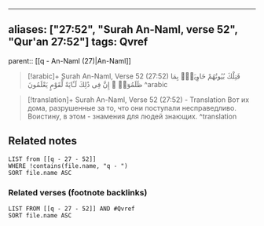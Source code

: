 
---
aliases: ["27:52", "Surah An-Naml, verse 52", "Qur'an 27:52"]
tags: Qvref
---

parent:: [[q - An-Naml (27)|An-Naml]]

> [!arabic]+ Surah An-Naml, Verse 52 (27:52)
> <span class="quran-arabic">فَتِلْكَ بُيُوتُهُمْ خَاوِيَةًۢ بِمَا ظَلَمُوٓا۟ ۗ إِنَّ فِى ذَٰلِكَ لَـَٔايَةً لِّقَوْمٍ يَعْلَمُونَ</span>
^arabic

> [!translation]+ Surah An-Naml, Verse 52 (27:52) - Translation
> Вот их дома, разрушенные за то, что они поступали несправедливо. Воистину, в этом - знамения для людей знающих.
^translation



## Related notes
```dataview
LIST from [[q - 27 - 52]]
WHERE !contains(file.name, "q - ")
SORT file.name ASC
```

### Related verses (footnote backlinks)
```dataview
LIST FROM [[q - 27 - 52]] AND #Qvref
SORT file.name ASC
```

